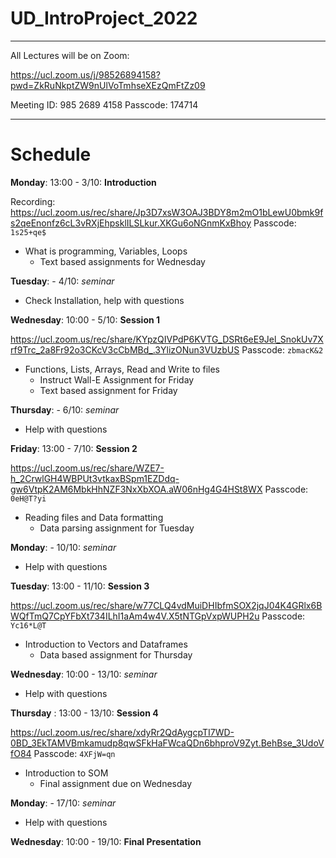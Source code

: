 # UD_IntroProject_2022

----

All Lectures will be on Zoom:

https://ucl.zoom.us/j/98526894158?pwd=ZkRuNkptZW9nUlVoTmhseXEzQmFtZz09

Meeting ID: 985 2689 4158 Passcode: 174714

----
# Schedule
__Monday__: 13:00 - 3/10: __Introduction__

Recording: https://ucl.zoom.us/rec/share/Jp3D7xsW3OAJ3BDY8m2mO1bLewU0bmk9fs2qeEnonfz6cL3vRXjEhpsklILSLkur.XKGu6oNGnmKxBhoy 
Passcode: ```1s25+qe$```
- What is programming, Variables, Loops
    - Text based assignments for Wednesday

__Tuesday__: - 4/10: _seminar_
- Check Installation, help with questions

__Wednesday__: 10:00 - 5/10: __Session 1__

https://ucl.zoom.us/rec/share/KYpzQIVPdP6KVTG_DSRt6eE9Jel_SnokUv7Xrf9Trc_2a8Fr92o3CKcV3cCbMBd_.3YlizONun3VUzbUS 
Passcode: ```zbmacK&2```
- Functions, Lists, Arrays, Read and Write to files
    - Instruct Wall-E Assignment for Friday
    - Text based assignment for Friday

__Thursday__: - 6/10: _seminar_
- Help with questions

__Friday__: 13:00 - 7/10: __Session 2__

https://ucl.zoom.us/rec/share/WZE7-h_2CrwlGH4WBPUt3vtkaxBSpm1EZDdq-gw6VtpK2AM6MbkHhNZF3NxXbXOA.aW06nHg4G4HSt8WX 
Passcode: ```0eH@T?yi```

- Reading files and Data formatting
    - Data parsing assignment for Tuesday

__Monday__: - 10/10: _seminar_
- Help with questions

__Tuesday__: 13:00 - 11/10: __Session 3__

https://ucl.zoom.us/rec/share/w77CLQ4vdMuiDHIbfmSOX2jqJ04K4GRlx6BWQfTmQ7CpYFbXt734ILhI1aAm4w4V.X5tNTGpVxpWUPH2u 
Passcode: ```Yc16*L@T```

- Introduction to Vectors and Dataframes
    - Data based assignment for Thursday 

__Wednesday__: 10:00 - 13/10: _seminar_
- Help with questions

__Thursday__ : 13:00 - 13/10: __Session 4__

https://ucl.zoom.us/rec/share/xdyRr2QdAygcpTI7WD-0BD_3EkTAMVBmkamudp8qwSFkHaFWcaQDn6bhproV9Zyt.BehBse_3UdoVfO84 
Passcode: ```4XFjW=qn```

- Introduction to SOM
    - Final assignment due on Wednesday

__Monday__: - 17/10: _seminar_
- Help with questions

__Wednesday__: 10:00 - 19/10: __Final Presentation__
